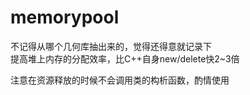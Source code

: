 # memorypool
不记得从哪个几何库抽出来的，觉得还得意就记录下  
提高堆上内存的分配效率，比C++自身new/delete快2~3倍

注意在资源释放的时候不会调用类的构析函数，酌情使用

